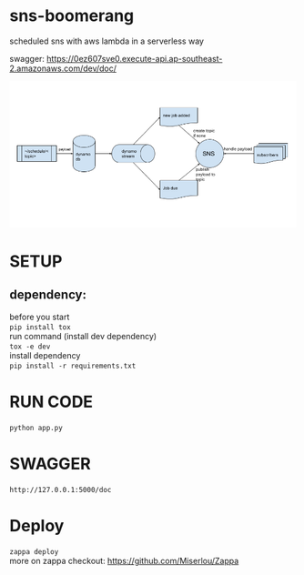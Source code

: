 # sns-boomerang
scheduled sns with aws lambda in a serverless way

swagger: https://0ez607sve0.execute-api.ap-southeast-2.amazonaws.com/dev/doc/

![boomerang](boomerang.png)

# SETUP
## dependency:
before you start  
`pip install tox`  
run command (install dev dependency)  
`tox -e dev`  
install dependency  
`pip install -r requirements.txt`

# RUN CODE  
`python app.py`

# SWAGGER  
`http://127.0.0.1:5000/doc`  

# Deploy 
`zappa deploy`  
more on zappa checkout: https://github.com/Miserlou/Zappa